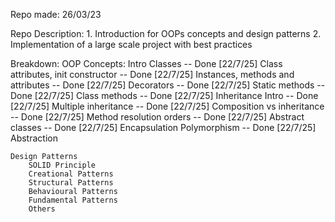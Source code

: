 Repo made: 26/03/23

Repo Description: 
    1. Introduction for OOPs concepts and design patterns 
    2. Implementation of a large scale project with best practices

Breakdown:
    OOP Concepts:
        Intro
            Classes  -- Done [22/7/25]
            Class attributes, init constructor  -- Done [22/7/25]
            Instances, methods and attributes  -- Done [22/7/25]
            Decorators -- Done [22/7/25]
            Static methods -- Done [22/7/25]
            Class methods -- Done [22/7/25]
        Inheritance
            Intro  -- Done [22/7/25]
            Multiple inheritance  -- Done [22/7/25]
            Composition vs inheritance -- Done [22/7/25]
            Method resolution orders  -- Done [22/7/25]
            Abstract classes  -- Done [22/7/25]
        Encapsulation
        Polymorphism   -- Done [22/7/25]
        Abstraction
        
    Design Patterns
        SOLID Principle
        Creational Patterns
        Structural Patterns
        Behavioural Patterns
        Fundamental Patterns
        Others